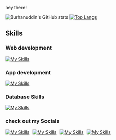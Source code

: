 hey there!

![Burhanuddin's GitHub stats](https://github-readme-stats.vercel.app/api?username=BurhanuddinShakir&hide_border=True&show_icons=true&theme=transparent)
[![Top Langs](https://github-readme-stats.vercel.app/api/top-langs/?username=BurhanuddinShakir&hide_border=True&show_icons=true&theme=transparent&layout=donut-vertical)](https://github.com/BurhanuddinShakir/BurhanuddinShakir)

## Skills
### Web development
[![My Skills](https://skillicons.dev/icons?i=html,css,js,react,nodejs,graphql,typescript)](https://skillicons.dev)
### App development 
[![My Skills](https://skillicons.dev/icons?i=python,flask,selenium,r,kotlin,java,c,cs,rust)](https://skillicons.dev)
### Database Skills
[![My Skills](https://skillicons.dev/icons?i=mongodb,mysql,sqlite)](https://skillicons.dev)
### check out my Socials
[![My Skills](https://skillicons.dev/icons?i=linkedin)](https://skillicons.dev)⠀[![My Skills](https://skillicons.dev/icons?i=twitter)](https://skillicons.dev)⠀[![My Skills](https://skillicons.dev/icons?i=discord)](https://skillicons.dev)⠀[![My Skills](https://skillicons.dev/icons?i=stackoverflow)](https://skillicons.dev)
